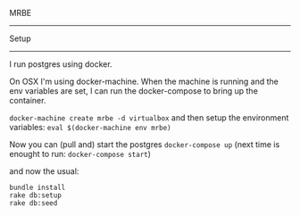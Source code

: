 MRBE
____

Setup
_____

I run postgres using docker.

On OSX I'm using docker-machine. When the machine is running and the
env variables are set, I can run the docker-compose to bring up the container.

`docker-machine create mrbe -d virtualbox` and then setup the environment variables:
`eval $(docker-machine env mrbe)`

Now you can (pull and) start the postgres
`docker-compose up` (next time is enought to run: `docker-compose start`)


and now the usual:

```
bundle install
rake db:setup
rake db:seed
```

